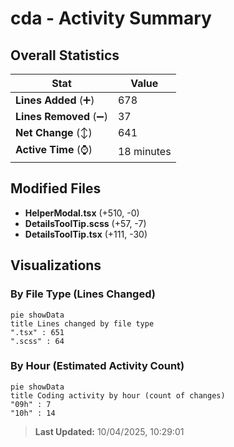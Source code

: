# cda - Activity Summary 

## Overall Statistics

| Stat                   | Value                                                             |
| ---------------------- | ----------------------------------------------------------------- |
| **Lines Added** (➕)   | 678                                          |
| **Lines Removed** (➖) | 37                                        |
| **Net Change** (↕)    | 641                |
| **Active Time** (⌚)   | 18 minutes |


## Modified Files
- **HelperModal.tsx** (+510, -0)
- **DetailsToolTip.scss** (+57, -7)
- **DetailsToolTip.tsx** (+111, -30)

## Visualizations

### By File Type (Lines Changed)

```mermaid
pie showData
title Lines changed by file type
".tsx" : 651
".scss" : 64
```

### By Hour (Estimated Activity Count)

```mermaid
pie showData
title Coding activity by hour (count of changes)
"09h" : 7
"10h" : 14
```


> **Last Updated:** 10/04/2025, 10:29:01